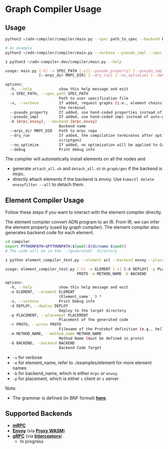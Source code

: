 # Graph Compiler Usage

<!-- ## Preparations

Clone the multithreaded version of phoenix repository at `$HOME`.

```bash
git clone https://github.com/kristoff-starling/phoenix --recursive -b multi ~/phoenix
``` -->

## Usage

```bash
python3 ~/adn-compiler/compiler/main.py --spec path_to_spec --backend BACKEND [--verbose] [--pseudo_property] [--pseudo_impl] [--dry_run]

# An example
python3 ~/adn-compiler/compiler/main.py --verbose --pseudo_impl --spec ~/adn-compiler/examples/graph_spec/demo.yml --backend mrpc --dry_run
```

```bash
❯ python3 ~/adn-compiler-dev/compiler/main.py --help

usage: main.py [-h] -s SPEC_PATH [-v][--pseudo_property] [--pseudo_impl] -b {mrpc,envoy}
               [--mrpc_dir MRPC_DIR] [--dry_run] [--no_optimize] [--debug]

options:
  -h, --help            show this help message and exit
  -s SPEC_PATH, --spec_path SPEC_PATH
                        Path to user specification file
  -v, --verbose         If added, request graphs (i.e., element chains) on each edge will be printed on
                        the terminal
  --pseudo_property     If added, use hand-coded properties instead of auto-generated ones
  --pseudo_impl         If added, use hand-coded impl instead of auto-generated ones
  -b {mrpc,envoy}, --backend {mrpc,envoy}
                        Backend name
  --mrpc_dir MRPC_DIR   Path to mrpc repo
  --dry_run             If added, the compilation terminates after optimization (i.e., no backend
                        scriptgen)
  --no_optimize         If added, no optimization will be applied to GraphIR
  --debug               Print debug info
```

The compiler will automatically install elements on all the nodes and
* generate `attach_all.sh` and `detach_all.sh` in `graph/gen` if the backend is mrpc.
* directly attach elements if the backend is envoy. Use `kubectl delete envoyfilter --all` to detach them.


## Element Compiler Usage

Follow these steps if you want to interact with the element compiler directly.

The element compiler convert ADN program to an IR. From IR, we can infer the element property (used by graph compiler). The element compiler also generates backend code for each element.

```bash
cd compiler
export PYTHONPATH=$PYTHONPATH:$(pwd):$(dirname $(pwd))
# The code will be in the `./generated/` directory

❯ python element_compiler_test.py --element acl --backend envoy --placement client --proto ping.proto --method_name PingEcho

usage: element_compiler_test.py [-h] -e ELEMENT [-v] [-d DEPLOY] -p PLACEMENT -r
                                PROTO -m METHOD_NAME -b BACKEND

options:
  -h, --help            show this help message and exit
  -e ELEMENT, --element ELEMENT
                        (Element_name',') *
  -v, --verbose         Print Debug info
  -d DEPLOY, --deploy DEPLOY
                        Deploy to the target directory
  -p PLACEMENT, --placement PLACEMENT
                        Placement of the generated code
  -r PROTO, --proto PROTO
                        Filename of the Protobuf definition (e.g., hello.proto)
  -m METHOD_NAME, --method_name METHOD_NAME
                        Method Name (must be defined in proto)
  -b BACKEND, --backend BACKEND
                        Backend Code Target
```

- `-v` for verbose
- `-e` for element_name, refer to ./examples/element for more element names
- `-b` for backend_name, which is either `mrpc` or `envoy`
- `-p` for placement, which is either `c` client or `s` server

Note:
- The grammar is defined (in BNF format) [**here**](./element/frontend/adn.lark).

## Supported Backends

- [**mRPC**](https://github.com/phoenix-dataplane/phoenix)
- [**Envoy**](https://www.envoyproxy.io/) (via [**Proxy WASM**](https://github.com/proxy-wasm/proxy-wasm-rust-sdk))
- [**gRPC**](https://github.com/grpc/grpc-go) (via [**Interceptors**](https://github.com/grpc-ecosystem/go-grpc-middleware))
    - In progress

<!-- ## Deployment

### Mrpc

Fire up phoenixos and hotel applications.

```bash
# in all worker machines
docker pull kristoffstarling/hotel-service:multi

# in $HOME/phoenix/eval/hotel-bench
# By default, the services are deployed at
# Frontend - h2
# Geo      - h3
# Profile  - h4
# Rate     - h5
# Search   - h6
./start_container
./start_phoenix
# in another terminal
./start_service
```

After running the compiler, use `attach_all.sh` and `detach_all.sh` to attach/detach elements.

```bash
# in compiler/graph/gen
chmod +x attach_all.sh
chmod +x detach_all.sh
./attach_all.sh  # attach all engines
./detach_all.sh  # detach all engines
```

## Limitations

* Container name is hard-coded (only support hotel reservation).
* Service deployment information is currently provided by the user in the specification file (should query the controller instead).
* The graph compiler will generate a globally-unique element name for each element instance, but it requires the element's library name to be identical to the element's specification filename. -->
